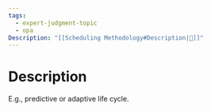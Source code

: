 ```yaml
---
tags:
  - expert-judgment-topic
  - opa
Description: "[[Scheduling Methodology#Description|📝]]"
---
```

# Description
E.g., predictive or adaptive life cycle.
